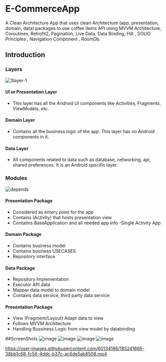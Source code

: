 # E-CommerceApp

A Clean Architecture App that uses clean Architecture (app, presentation, domain, data) packages 
to use coffee items  API using MVVM Architecture, Coroutines, Retrofit2, Pagination, Live Data, Data Binding, Hilt , SOLID Principles , Navigation Component , RoomDb.


Introduction
-------------

### Layers
![3layer-1](https://user-images.githubusercontent.com/39988066/147699856-bc10356a-4772-439d-a2c1-b6020843f936.png)

#### UI or Presentation Layer
- This layer has all the Android UI components like Activities, Fragments, ViewModels, etc.

#### Domain Layer
- Contains all the business logic of the app. This layer has no Android components in it.

#### Data Layer
- All components related to data such as database, networking, api, shared preferences. It is an Android specific layer.

### Modules
![depends](https://user-images.githubusercontent.com/39988066/147700089-345e1a60-1651-4121-8616-f9273f8e0412.png)

#### Presentation Package
- Considered as entery point for the app
- Contains (Activity) that hosts presentation view
- Contatins BaseApplication and all needed app info
-Single Activity App

#### Domain Package
- Contains business model 
- Contains business USECASES
- Repository interface

#### Data Package
- Repository Implementation
- Executor API data
- Mapper data model to domain model
- Contains data service, third party data service  

#### Presentation Package
- View (Fragment/Layout) Adapt data to view 
- Follows MVVM Architecture
- Handling Bussiness Logic from view model by databinding 

##ScreenShots 
![image](https://user-images.githubusercontent.com/60134186/185239950-3794fae2-566d-484c-adf2-1e8d977176fd.png)
![image](https://user-images.githubusercontent.com/60134186/185240793-7ed0f99b-0d4a-4b06-ae53-ee99e0c28666.png)
![image](https://user-images.githubusercontent.com/60134186/185240852-93c133bc-e319-4d1b-8479-c93a0f1301b5.png)
![image](https://user-images.githubusercontent.com/60134186/185240909-ad217dec-e89e-4b3c-ab5e-f87007c187e6.png)

https://user-images.githubusercontent.com/60134186/185241666-38bb1c68-fc56-4ddc-b37c-ac6de5ab6508.mp4


